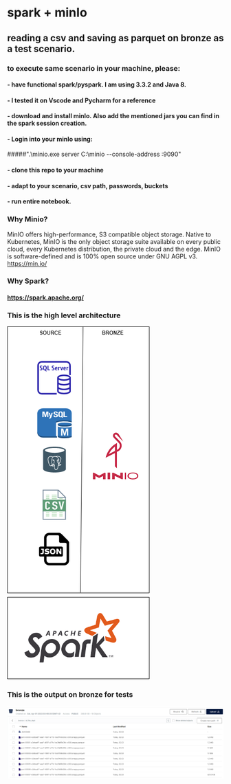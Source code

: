 # spark + minIo

## reading a csv and saving as parquet on bronze as a test scenario.
### to execute same scenario in your machine, please:
#### - have functional spark/pyspark. I am using 3.3.2 and Java 8.
#### - I tested it on Vscode and Pycharm for a reference
#### - download and install minIo. Also add the mentioned jars you can find in the spark session creation.
#### - Login into your minIo using: 
#####".\minio.exe server C:\minio --console-address :9090"
#### - clone this repo to your machine
#### - adapt to your scenario, csv path, passwords, buckets
#### - run entire notebook.


### Why Minio?
MinIO offers high-performance, S3 compatible object storage. Native to
Kubernetes, MinIO is the only object storage suite available on every public
cloud, every Kubernetes distribution, the private cloud and the edge. MinIO
is software-defined and is 100% open source under GNU AGPL v3.
https://min.io/

### Why Spark?
#### https://spark.apache.org/


### This is the high level architecture
![Screenshot](Spark+Minio.png)


### This is the output on bronze for tests
![Screenshot](output-bronze.png)



